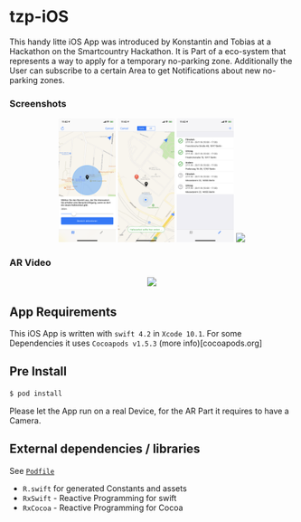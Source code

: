 # tzp-iOS

This handy litte iOS App was introduced by Konstantin and Tobias at a Hackathon on the Smartcountry Hackathon.
It is Part of a eco-system that represents a way to apply for a temporary no-parking zone.
Additionally the User can subscribe to a certain Area to get Notifications about new no-parking zones.

### Screenshots

<p align="center">
<img width=20% src="Screenshots/Screenshot1.png">
<img width=20% src="Screenshots/Screenshot2.png">
<img width=20% src="Screenshots/Screenshot3.png">
<img width=20% src="Screenshots/Screenshot4.png">
</p>

### AR Video

<p align="center">
<img src="Screenshots/Video1.gif" width=20%>
</p>

## App Requirements

This iOS App is written with `swift 4.2` in `Xcode 10.1`.
For some Dependencies it uses `Cocoapods v1.5.3` (more info)[cocoapods.org]

## Pre Install

```BASH
$ pod install
```

Please let the App run on a real Device, for the AR Part it requires to have a Camera.


## External dependencies / libraries

See [`Podfile`](Podfile)

- `R.swift` for generated Constants and assets
- `RxSwift` - Reactive Programming for swift
- `RxCocoa` - Reactive Programming for Cocoa
